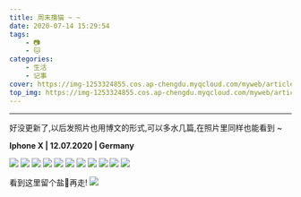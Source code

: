 ```yaml
---
title: 周末撸猫 ~ ~
date: 2020-07-14 15:29:54
tags: 
    - 📷
    - 🐱
categories:
    - 生活
    - 记事
cover: https://img-1253324855.cos.ap-chengdu.myqcloud.com/myweb/articles/zmlm/zmlm-0.JPG
top_img: https://img-1253324855.cos.ap-chengdu.myqcloud.com/myweb/articles/zmlm/zmlm-0.JPG
---
```


---

好没更新了,以后发照片也用博文的形式,可以多水几篇,在照片里同样也能看到 ~

<!-- more -->

**Iphone X | 12.07.2020 | Germany**


![](https://img-1253324855.cos.ap-chengdu.myqcloud.com/myweb/articles/zmlm/zmlm-0.JPG)
![](https://img-1253324855.cos.ap-chengdu.myqcloud.com/myweb/articles/zmlm/zmlm-1.JPG)
![](https://img-1253324855.cos.ap-chengdu.myqcloud.com/myweb/articles/zmlm/zmlm-3.JPG)
![](https://img-1253324855.cos.ap-chengdu.myqcloud.com/myweb/articles/zmlm/zmlm-4.JPG)
![](https://img-1253324855.cos.ap-chengdu.myqcloud.com/myweb/articles/zmlm/zmlm-5.JPG)
![](https://img-1253324855.cos.ap-chengdu.myqcloud.com/myweb/articles/zmlm/zmlm-6.JPG)
![](https://img-1253324855.cos.ap-chengdu.myqcloud.com/myweb/articles/zmlm/zmlm-7.JPG)
![](https://img-1253324855.cos.ap-chengdu.myqcloud.com/myweb/articles/zmlm/zmlm-8.JPG)
![](https://img-1253324855.cos.ap-chengdu.myqcloud.com/myweb/articles/zmlm/zmlm-9.JPG)
![](https://img-1253324855.cos.ap-chengdu.myqcloud.com/myweb/articles/zmlm/zmlm-12.JPG)
![](https://img-1253324855.cos.ap-chengdu.myqcloud.com/myweb/articles/zmlm/zmlm-13.JPG)

看到这里留个盐🧂再走!
![](https://img-1253324855.cos.ap-chengdu.myqcloud.com/myweb/articles/zmlm/zmlm-14.JPG)